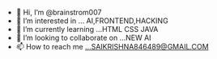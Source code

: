 - 👋 Hi, I’m @brainstrom007
- 👀 I’m interested in ... AI,FRONTEND,HACKING
- 🌱 I’m currently learning ...HTML CSS JAVA
- 💞️ I’m looking to collaborate on ...NEW AI 
- 📫 How to reach me ...SAIKRISHNA846489@GMAIL.COM

<!---
brainstrom007/brainstrom007 is a ✨ special ✨ repository because its `README.md` (this file) appears on your GitHub profile.
You can click the Preview link to take a look at your changes.
--->
